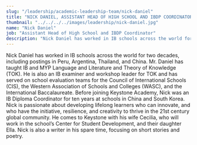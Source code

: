```yaml
---
slug: "/leadership/academic-leadership-team/nick-daniel"
title: "NICK DANIEL, ASSISTANT HEAD OF HIGH SCHOOL AND IBDP COORDINATOR"
thumbnail: "../../../../images/leadership/nick-daniel.jpg"
name: "Nick Daniel"
job: "Assistant Head of High School and IBDP Coordinator"
description: "Nick Daniel has worked in IB schools across the world for two decades, including postings in Peru, Argentina, Thailand, and China. Before joining Keystone Academy, Nick was an IB Diploma Coordinator for ten years at schools in China and South Korea. Nick is passionate about developing lifelong learners who can innovate, and who have the initiative, resilience, and creativity to thrive in the 21st century global community."
---
```


Nick Daniel has worked in IB schools across the world for two decades, including postings in Peru, Argentina, Thailand, and China. Mr. Daniel has taught IB and MYP Language and Literature and Theory of Knowledge (TOK). He is also an IB examiner and workshop leader for TOK and has served on school evaluation teams for the Council of International Schools (CIS), the Western Association of Schools and Colleges (WASC), and the International Baccalaureate. Before joining Keystone Academy, Nick was an IB Diploma Coordinator for ten years at schools in China and South Korea. Nick is passionate about developing lifelong learners who can innovate, and who have the initiative, resilience, and creativity to thrive in the 21st century global community. He comes to Keystone with his wife Cecilia, who will work in the school’s Center for Student Development, and their daughter Ella. Nick is also a writer in his spare time, focusing on short stories and poetry.
